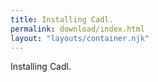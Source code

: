 ```yaml
---
title: Installing Cadl.
permalink: download/index.html
layout: "layouts/container.njk"
---
```


Installing Cadl.